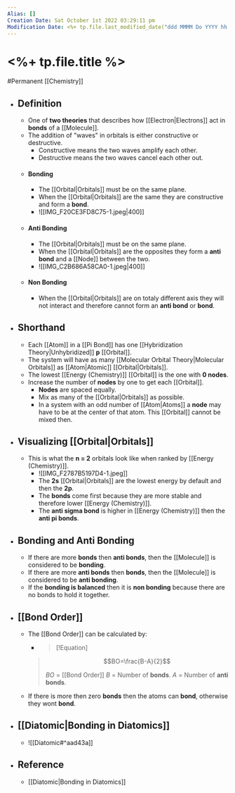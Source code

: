 ```yaml
---
Alias: []
Creation Date: Sat October 1st 2022 03:29:11 pm 
Modification Date: <%+ tp.file.last_modified_date("ddd MMMM Do YYYY hh:mm:ss a") %>
---
```

# <%+ tp.file.title %>
#Permanent [[Chemistry]]

- ## Definition
	- One of **two theories** that describes how [[Electron|Electrons]] act in **bonds** of a [[Molecule]].
	- The addition of "waves" in orbitals is either constructive or destructive.
		- Constructive means the two waves amplify each other.
		- Destructive means the two waves cancel each other out.
	- #### Bonding
		- The [[Orbital|Orbitals]] must be on the same plane.
		- When the [[Orbital|Orbitals]] are the same they are constructive and form a **bond**.
		- ![[IMG_F20CE3FD8C75-1.jpeg|400]]
	- #### Anti Bonding
		- The [[Orbital|Orbitals]] must be on the same plane.
		- When the [[Orbital|Orbitals]] are the opposites they form a **anti bond** and a [[Node]] between the two.
		- ![[IMG_C2B686A58CA0-1.jpeg|400]]
	- #### Non Bonding
		- When the [[Orbital|Orbitals]] are on totaly different axis they will not interact and therefore cannot form an **anti bond** or **bond**.
- ## Shorthand
	- Each [[Atom]] in a [[Pi Bond]] has one [[Hybridization Theory|Unhybridized]] **p** [[Orbital]].
	- The system will have as many [[Molecular Orbital Theory|Molecular Orbitals]] as [[Atom|Atomic]] [[Orbital|Orbitals]].
	- The lowest [[Energy (Chemistry)]] [[Orbital]] is the one with **0 nodes**.
	- Increase the number of **nodes** by one to get each [[Orbital]].
		- **Nodes** are spaced equally.
		- Mix as many of the [[Orbital|Orbitals]] as possible.
		- In a system with an odd number of [[Atom|Atoms]] a **node** may have to be at the center of that atom. This [[Orbital]] cannot be mixed then.
- ## Visualizing [[Orbital|Orbitals]]
	- This is what the **n = 2** orbitals look like when ranked by [[Energy (Chemistry)]].
		- ![[IMG_F2787B5197D4-1.jpeg]]
		- The **2s** [[Orbital|Orbitals]] are the lowest energy by default and then the **2p**.
		- The **bonds** come first because they are more stable and therefore lower [[Energy (Chemistry)]].
		- The **anti sigma bond** is higher in [[Energy (Chemistry)]] then the **anti pi bonds**.
- ## Bonding and Anti Bonding
	- If there are more **bonds** then **anti bonds**, then the [[Molecule]] is considered to be **bonding**.
	- If there are more **anti bonds** then **bonds**, then the [[Molecule]] is considered to be **anti bonding**.
	- If the **bonding is balanced**  then it is **non bonding** because there are no bonds to hold it together.
- ## [[Bond Order]]
	- The [[Bond Order]] can be calculated by:
	  - > [!Equation]
	  > $$BO=\frac{B-A}{2}$$
	  > 
	  > $BO$ = [[Bond Order]]
	  > $B$ = Number of **bonds**.
	  > $A$ = Number of **anti bonds**.
	- If there is more then zero **bonds** then the atoms can **bond**, otherwise they wont **bond**.
- ## [[Diatomic|Bonding in Diatomics]]
	- ![[Diatomic#^aad43a]]
- ## Reference
	- [[Diatomic|Bonding in Diatomics]]